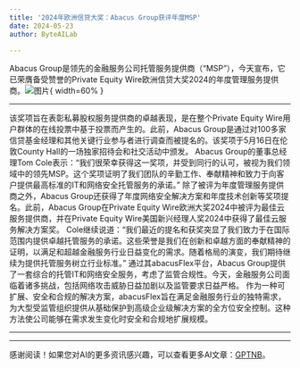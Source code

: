 ```yaml
---
title: '2024年欧洲信贷大奖：Abacus Group获评年度MSP'
date: 2024-05-23
author: ByteAILab

---
```


Abacus Group是领先的金融服务公司托管服务提供商（“MSP”），今天宣布，它已荣膺备受赞誉的Private Equity Wire欧洲信贷大奖2024的年度管理服务提供商。![图片](https://ai-techpark.com/wp-content/uploads/2024/05/Abacus-Group-960x540.jpg){ width=60% }

---

该奖项旨在表彰私募股权服务提供商的卓越表现，是在整个Private Equity Wire用户群体的在线投票中基于投票而产生的。此前，Abacus Group是通过对100多家信贷基金经理和其他关键行业参与者进行调查而被提名的。该奖项于5月16日在伦敦County Hall的一场独家招待会和社交活动中颁发。
Abacus Group的董事总经理Tom Cole表示：“我们很荣幸获得这一奖项，并受到同行的认可，被视为我们领域中的领先MSP。这个奖项证明了我们团队的辛勤工作、奉献精神和致力于向客户提供最高标准的IT和网络安全托管服务的承诺。”
除了被评为年度管理服务提供商之外，Abacus Group还获得了年度网络安全解决方案和年度技术创新等奖项提名。此前，Abacus Group在Private Equity Wire欧洲大奖2024中被评为最佳云服务提供商，并在Private Equity Wire美国新兴经理人奖2024中获得了最佳云服务解决方案奖。
Cole继续说道：“我们最近的提名和获奖突显了我们致力于在国际范围内提供卓越托管服务的承诺。这些荣誉是我们在创新和卓越方面的奉献精神的证明，以满足和超越金融服务行业日益变化的需求。随着格局的演变，我们期待继续为提供托管服务树立行业标准。”
通过其abacusFlex平台，Abacus Group提供了一套综合的托管IT和网络安全服务，考虑了监管合规性。今天，金融服务公司面临着诸多挑战，包括网络攻击威胁日益加剧以及监管要求日益严格。
作为一种可扩展、安全和合规的解决方案，abacusFlex旨在满足金融服务行业的独特需求，为大型受监管组织提供从基础保护到高级企业级解决方案的全方位安全控制。这种方法使公司能够在需求发生变化时安全和合规地扩展规模。

---
---
感谢阅读！如果您对AI的更多资讯感兴趣，可以查看更多AI文章：[GPTNB](https://gptnb.com)。